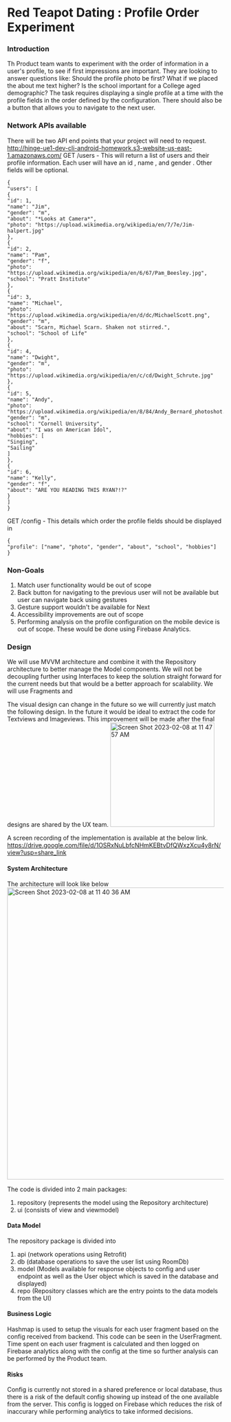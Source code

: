 # Red Teapot Dating : Profile Order Experiment

### Introduction
Th Product team wants to experiment with the order of information in a user's profile, to see if first impressions are
important. They are looking to answer questions like: Should the profile photo be first? What if we placed the about me text
higher? Is the school important for a College aged demographic?
The task requires displaying a single profile at a time with the profile fields in the order defined by the configuration. There
should also be a button that allows you to navigate to the next user.

### Network APIs available
There will be two API end points that your project will need to request.
http://hinge-ue1-dev-cli-android-homework.s3-website-us-east-1.amazonaws.com/
GET /users - This will return a list of users and their profile information. Each user will have an id , name , and gender .
Other fields will be optional.
```
{
"users": [
{
"id": 1,
"name": "Jim",
"gender": "m",
"about": "*Looks at Camera*",
"photo": "https://upload.wikimedia.org/wikipedia/en/7/7e/Jim-halpert.jpg"
},
{
"id": 2,
"name": "Pam",
"gender": "f",
"photo": "https://upload.wikimedia.org/wikipedia/en/6/67/Pam_Beesley.jpg",
"school": "Pratt Institute"
},
{
"id": 3,
"name": "Michael",
"photo": "https://upload.wikimedia.org/wikipedia/en/d/dc/MichaelScott.png",
"gender": "m",
"about": "Scarn, Michael Scarn. Shaken not stirred.",
"school": "School of Life"
},
{
"id": 4,
"name": "Dwight",
"gender": "m",
"photo": "https://upload.wikimedia.org/wikipedia/en/c/cd/Dwight_Schrute.jpg"
},
{
"id": 5,
"name": "Andy",
"photo": "https://upload.wikimedia.org/wikipedia/en/8/84/Andy_Bernard_photoshot.jpg",
"gender": "m",
"school": "Cornell University",
"about": "I was on American Idol",
"hobbies": [
"Singing",
"Sailing"
]
},
{
"id": 6,
"name": "Kelly",
"gender": "f",
"about": "ARE YOU READING THIS RYAN?!?"
}
]
}
```
GET /config - This details which order the profile fields should be displayed in

```
{
"profile": ["name", "photo", "gender", "about", "school", "hobbies"]
}
```

### Non-Goals
1. Match user functionality would be out of scope
2. Back button for navigating to the previous user will not be available but user can navigate back using gestures
3. Gesture support wouldn't be available for Next
4. Accessibility improvements are out of scope
5. Performing analysis on the profile configuration on the mobile device is out of scope. These would be done using Firebase Analytics.

### Design
We will use MVVM architecture and combine it with the Repository architecture to better manage the Model components. We will not be decoupling further using Interfaces to keep the solution straight forward for the current needs but that would be a better approach for scalability. We will use Fragments and

The visual design can change in the future so we will currently just match the following design. In the future it would be ideal to extract the code for Textviews and Imageviews. This improvement will be made after the final designs are shared by the UX team.
<img width="242" alt="Screen Shot 2023-02-08 at 11 47 57 AM" src="https://user-images.githubusercontent.com/29209463/217596880-91a9f585-0507-41d0-bfa1-ba41b4ab01a0.png">

A screen recording of the implementation is available at the below link.
https://drive.google.com/file/d/1OSRxNuLbfcNHmKEBtvDfQWxzXcu4y8rN/view?usp=share_link

#### System Architecture
The architecture will look like below 
<img width="678" alt="Screen Shot 2023-02-08 at 11 40 36 AM" src="https://user-images.githubusercontent.com/29209463/217594525-f4759f3e-a6ff-46b6-8221-06464cd95584.png">

The code is divided into 2 main packages:
1. repository (represents the model using the Repository architecture)
2. ui (consists of view and viewmodel)


#### Data Model
The repository package is divided into
1. api (network operations using Retrofit)
2. db (database operations to save the user list using RoomDb)
3. model (Models available for response objects to config and user endpoint as well as the User object which is saved in the database and displayed)
4. repo (Repository classes which are the entry points to the data models from the UI)


#### Business Logic
Hashmap is used to setup the visuals for each user fragment based on the config received from backend. This code can be seen in the UserFragment.
Time spent on each user fragment is calculated and then logged on Firebase analytics along with the config at the time so further analysis can be performed by the Product team.


#### Risks
Config is currently not stored in a shared preference or local database, thus there is a risk of the default config showing up instead of the one available from the server. This config is logged on Firebase which reduces the risk of inaccurary while performing analytics to take informed decisions.

